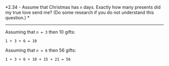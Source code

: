 *2.34 - Assume that Christmas has `n` days. Exactly how many presents did my true love send me? (Do some research if you do not understand this question.) *  
***
Assuming that `n = 3` then 10 gifts:
```
1 + 3 + 6 = 10
```
Assuming that `n = 6` then 56 gifts:
```
1 + 3 + 6 + 10 + 15 + 21 = 56
```
